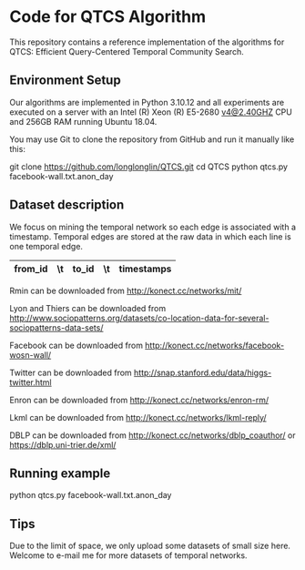 # Code for QTCS Algorithm

This repository contains a reference implementation of the algorithms for QTCS: Efficient Query-Centered Temporal Community Search.


## Environment Setup

Our algorithms are implemented in Python 3.10.12 and all experiments are executed on a server with  an Intel (R) Xeon (R) E5-2680 v4@2.40GHZ CPU and 256GB RAM running Ubuntu 18.04. 

You may use Git to clone the repository from GitHub and run it manually like this:

git clone https://github.com/longlonglin/QTCS.git
cd QTCS
python qtcs.py  facebook-wall.txt.anon_day

## Dataset description
We focus on mining the temporal network so each edge is associated with a timestamp. Temporal edges are stored at the raw data in which each line is one temporal edge.
 
| from_id | \t  | to_id    | \t  |  timestamps  |
| :----:  |:----: | :----:   |:----:   | :----: |

Rmin can be downloaded from http://konect.cc/networks/mit/

Lyon and Thiers can be downloaded from http://www.sociopatterns.org/datasets/co-location-data-for-several-sociopatterns-data-sets/

Facebook can be downloaded from  http://konect.cc/networks/facebook-wosn-wall/

Twitter can be downloaded from http://snap.stanford.edu/data/higgs-twitter.html

Enron can be downloaded from http://konect.cc/networks/enron-rm/

Lkml can be downloaded from http://konect.cc/networks/lkml-reply/

DBLP can be downloaded from http://konect.cc/networks/dblp_coauthor/ or https://dblp.uni-trier.de/xml/ 

## Running example
python qtcs.py  facebook-wall.txt.anon_day


## Tips

Due to the limit of space, we only upload some datasets of small size here. Welcome to e-mail me for more datasets of temporal networks.

